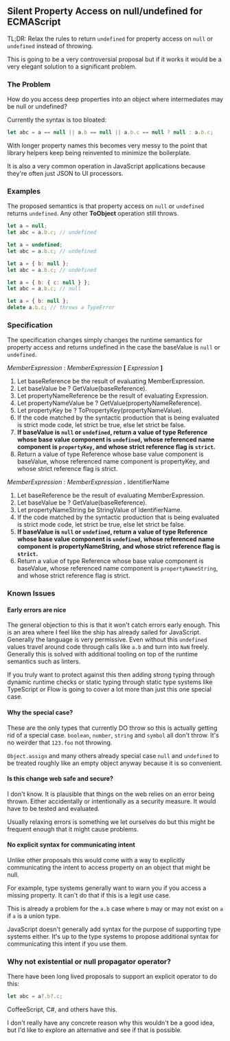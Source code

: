 Silent Property Access on null/undefined for ECMAScript
-------------------------------------------------------

TL;DR: Relax the rules to return `undefined` for property access on `null` or `undefined` instead of throwing.

This is going to be a very controversial proposal but if it works it would be a very elegant solution to a significant problem.

### The Problem

How do you access deep properties into an object where intermediates may be null or undefined?

Currently the syntax is too bloated:

```js
let abc = a == null || a.b == null || a.b.c == null ? null : a.b.c;
```

With longer property names this becomes very messy to the point that library helpers keep being reinvented to minimize the boilerplate.

It is also a very common operation in JavaScript applications because they're often just JSON to UI processors.

### Examples

The proposed semantics is that property access on `null` or `undefined` returns `undefined`. Any other __ToObject__ operation still throws.

```js
let a = null;
let abc = a.b.c; // undefined
```

```js
let a = undefined;
let abc = a.b.c; // undefined
```

```js
let a = { b: null };
let abc = a.b.c; // undefined
```

```js
let a = { b: { c: null } };
let abc = a.b.c; // null
```

```js
let a = { b: null };
delete a.b.c; // throws a TypeError
```

### Specification

The specification changes simply changes the runtime semantics for property access and returns undefined in the case the baseValue is `null` or `undefined`.

_MemberExpression_ : _MemberExpression_ __[__ _Expression_ __]__

1. Let baseReference be the result of evaluating MemberExpression.
2. Let baseValue be ? GetValue(baseReference).
3. Let propertyNameReference be the result of evaluating Expression.
4. Let propertyNameValue be ? GetValue(propertyNameReference).
5. Let propertyKey be ? ToPropertyKey(propertyNameValue).
6. If the code matched by the syntactic production that is being evaluated is strict mode code, let strict be true, else let strict be false.
7. __If baseValue is `null` or `undefined`, return a value of type Reference whose base value component is `undefined`, whose referenced name component is `propertyKey`, and whose strict reference flag is `strict`.__
8. Return a value of type Reference whose base value component is baseValue, whose referenced name component is propertyKey, and whose strict reference flag is strict.

_MemberExpression_ : _MemberExpression_ __.__ IdentifierName

1. Let baseReference be the result of evaluating MemberExpression.
2. Let baseValue be ? GetValue(baseReference).
3. Let propertyNameString be StringValue of IdentifierName.
4. If the code matched by the syntactic production that is being evaluated is strict mode code, let strict be true, else let strict be false.
5. __If baseValue is `null` or `undefined`, return a value of type Reference whose base value component is `undefined`, whose referenced name component is propertyNameString, and whose strict reference flag is `strict`.__
6. Return a value of type Reference whose base value component is baseValue, whose referenced name component is `propertyNameString`, and whose strict reference flag is strict.

### Known Issues

#### Early errors are nice

The general objection to this is that it won't catch errors early enough. This is an area where I feel like the ship has already sailed for JavaScript. Generally the language is very permissive. Even without this `undefined` values travel around code through calls like `a.b` and turn into `NaN` freely. Generally this is solved with additional tooling on top of the runtime semantics such as linters.

If you truly want to protect against this then adding strong typing through dynamic runtime checks or static typing through static type systems like TypeScript or Flow is going to cover a lot more than just this one special case.

#### Why the special case?

These are the only types that currently DO throw so this is actually getting rid of a special case. `boolean`, `number`, `string` and `symbol` all don't throw. It's no weirder that `123.foo` not throwing.

`Object.assign` and many others already special case `null` and `undefined` to be treated roughly like an empty object anyway because it is so convenient.

#### Is this change web safe and secure?

I don't know. It is plausible that things on the web relies on an error being thrown. Either accidentally or intentionally as a security measure. It would have to be tested and evaluated.

Usually relaxing errors is something we let ourselves do but this might be frequent enough that it might cause problems.

#### No explicit syntax for communicating intent

Unlike other proposals this would come with a way to explicitly communicating the intent to access property on an object that might be null.

For example, type systems generally want to warn you if you access a missing property. It can't do that if this is a legit use case.

This is already a problem for the `a.b` case where `b` may or may not exist on `a` if `a` is a union type.

JavaScript doesn't generally add syntax for the purpose of supporting type systems either. It's up to the type systems to propose additional syntax for communicating this intent if you use them.

### Why not existential or null propagator operator?

There have been long lived proposals to support an explicit operator to do this:

```js
let abc = a?.b?.c;
```

CoffeeScript, C#, and others have this.

I don't really have any concrete reason why this wouldn't be a good idea, but I'd like to explore an alternative and see if that is possible.
